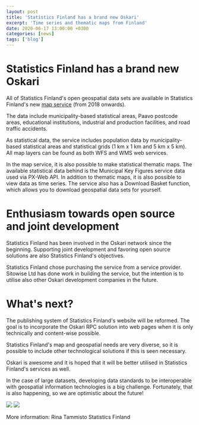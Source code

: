 ```yaml
---
layout: post
title: 'Statistics Finland has a brand new Oskari'
excerpt: 'Time series and thematic maps from Finland'
date: 2020-06-17 13:00:00 +0300
categories: [news]
tags: ['blog']
---
```


# Statistics Finland has a brand new Oskari

All of Statistics Finland's open geospatial data sets are available in Statistics Finland's new [map service](https://tilastokeskus-kartta.swgis.fi/) (from 2018 onwards).

The data include municipality-based statistical areas, Paavo postcode areas, educational institutions, industrial and production facilities, and road traffic accidents.

As statistical data, the service includes population data by municipality-based statistical areas and statistical grids (1 km x 1 km and 5 km x 5 km). All map layers can be found as both WFS and WMS web services.

In the map service, it is also possible to make statistical thematic maps. The available statistical data behind is the Municipal Key Figures service data used via PX-Web API. In addition to thematic maps, it is also possible to view data as time series.
The service also has a Download Basket function, which allows you to download geospatial data sets for yourself.

# Enthusiasm towards open source and joint development

Statistics Finland has been involved in the Oskari network since the beginning. Supporting joint development and favoring open source solutions are also Statistics Finland's objectives.

Statistics Finland chose purchasing the service from a service provider. Sitowise Ltd has done work in building the service, but the intention is to utilise also other Oskari development companies in the future.

# What's next?

The publishing system of Statistics Finland's website will be reformed. The goal is to incorporate the Oskari RPC solution into web pages when it is only technically and content-wise possible.

Statistics Finland's map and geospatial needs are very diverse, so it is possible to include other technological solutions if this is seen necessary.

Oskari is awesome and it is hoped that it will be better utilised in Statistics Finland's services as well.

In the case of large datasets, developing data standards to be interoperable with geospatial information technologies is a big challenge. Fortunately, that is also happening, so we are optimistic about the future!

<img src="/img/statisticsfi_oskari.png" class="img-responsive"/>

<img src="/img/statisticsfi_oskari2.png" class="img-responsive"/>

More information:
Rina Tammisto
Statistics Finland
